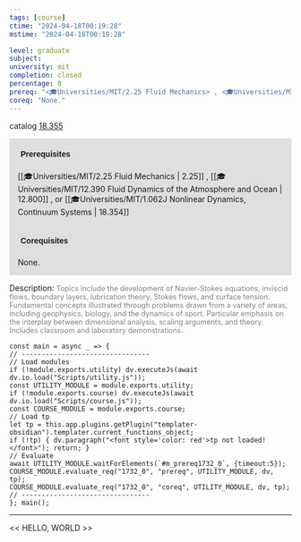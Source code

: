 ```yaml
---
tags: [course]
ctime: "2024-04-18T00:19:28"
mstime: "2024-04-18T00:19:28"

level: graduate
subject: 
university: mit
completion: closed
percentage: 0
prereq: "<🎓Universities/MIT/2.25 Fluid Mechanics> , <🎓Universities/MIT/12.390 Fluid Dynamics of the Atmosphere and Ocean> , or <🎓Universities/MIT/1.062J Nonlinear Dynamics, Continuum Systems>"
coreq: "None."
---
```


catalog [18.355](http://student.mit.edu/catalog/m18a.html#18.355)

<span style="display: block; padding: 15px; background-color: rgb(100, 100, 100, 0.2);"><font id="m_prereq1732_0" style="display: block; font-family: Arial, sans-serif; font-weight: bold; padding: 5px">Prerequisites</font><br><span id="prereq1732_0">[[🎓Universities/MIT/2.25 Fluid Mechanics | 2.25]] , [[🎓Universities/MIT/12.390 Fluid Dynamics of the Atmosphere and Ocean | 12.800]] , or [[🎓Universities/MIT/1.062J Nonlinear Dynamics, Continuum Systems | 18.354]]</span></span>
<span style="display: block; padding: 15px; background-color: rgb(100, 100, 100, 0.2);"><font id="m_coreq1732_0" style="display: block; font-family: Arial, sans-serif; font-weight: bold; padding: 5px">Corequisites</font><br><span id="coreq1732_0">None.</span></span>

<font style="">Description:</font>
<font style="color: grey; font-size: 0.8rem;">Topics include the development of Navier-Stokes equations, inviscid flows, boundary layers, lubrication theory, Stokes flows, and surface tension. Fundamental concepts illustrated through problems drawn from a variety of areas, including geophysics, biology, and the dynamics of sport. Particular emphasis on the interplay between dimensional analysis, scaling arguments, and theory. Includes classroom and laboratory demonstrations.</font>

```dataviewjs
const main = async _ => {
// --------------------------------
// Load modules
if (!module.exports.utility) dv.executeJs(await dv.io.load("Scripts/utility.js"));
const UTILITY_MODULE = module.exports.utility;
if (!module.exports.course) dv.executeJs(await dv.io.load("Scripts/course.js"));
const COURSE_MODULE = module.exports.course;
// Load tp
let tp = this.app.plugins.getPlugin("templater-obsidian").templater.current_functions_object;
if (!tp) { dv.paragraph("<font style='color: red'>tp not loaded!</font>"); return; }
// Evaluate
await UTILITY_MODULE.waitForElements(`#m_prereq1732_0`, {timeout:5});
COURSE_MODULE.evaluate_req("1732_0", "prereq", UTILITY_MODULE, dv, tp);
COURSE_MODULE.evaluate_req("1732_0", "coreq", UTILITY_MODULE, dv, tp);
// --------------------------------
}; main();
```

---

<< HELLO, WORLD >>
